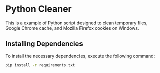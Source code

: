 # Python Cleaner

This is a example of Python script designed to clean temporary files, Google Chrome cache, and Mozilla Firefox cookies on Windows.

## Installing Dependencies

To install the necessary dependencies, execute the following command:

```bash
pip install -r requirements.txt
